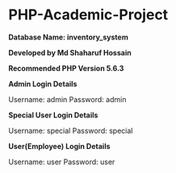 # PHP-Academic-Project

**Database Name: inventory_system**

**Developed by Md Shaharuf Hossain**

**Recommended PHP Version 5.6.3**


**Admin Login Details**

Username: admin
Password: admin

**Special User Login Details**

Username: special
Password: special

**User(Employee) Login Details**

Username: user
Password: user 
